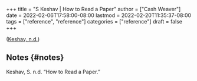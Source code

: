 +++
title = "S Keshav | How to Read a Paper"
author = ["Cash Weaver"]
date = 2022-02-06T17:58:00-08:00
lastmod = 2022-02-20T11:35:37-08:00
tags = ["reference", "reference"]
categories = ["reference"]
draft = false
+++

(<a href="#citeproc_bib_item_1">Keshav, n.d.</a>)


## Notes {#notes}

<style>.csl-entry{text-indent: -1.5em; margin-left: 1.5em;}</style><div class="csl-bib-body">
  <div class="csl-entry"><a id="citeproc_bib_item_1"></a>Keshav, S. n.d. “How to Read a Paper.”</div>
</div>
